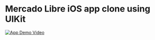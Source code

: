 #  Mercado Libre iOS app clone using UIKit

[![App Demo Video](https://img.youtube.com/vi/bEHh1r9fRmM/0.jpg)](https://www.youtube.com/watch?v=bEHh1r9fRmM)

